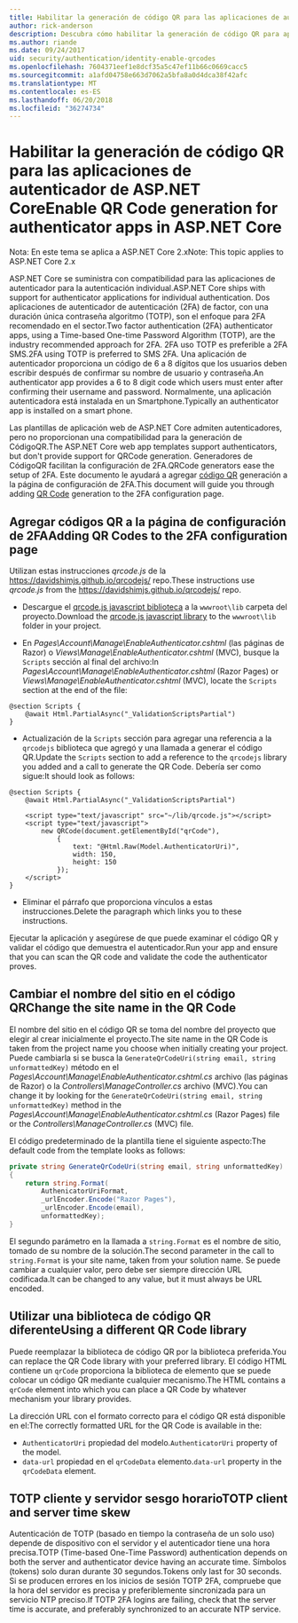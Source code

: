 ```yaml
---
title: Habilitar la generación de código QR para las aplicaciones de autenticador de ASP.NET Core
author: rick-anderson
description: Descubra cómo habilitar la generación de código QR para aplicaciones de autenticador que funcionan con la autenticación de dos factores principales de ASP.NET.
ms.author: riande
ms.date: 09/24/2017
uid: security/authentication/identity-enable-qrcodes
ms.openlocfilehash: 7604371eef1e8dcf35a5c47ef11b66c0669cacc5
ms.sourcegitcommit: a1afd04758e663d7062a5bfa8a0d4dca38f42afc
ms.translationtype: MT
ms.contentlocale: es-ES
ms.lasthandoff: 06/20/2018
ms.locfileid: "36274734"
---
```

# <a name="enable-qr-code-generation-for-authenticator-apps-in-aspnet-core"></a><span data-ttu-id="76c43-103">Habilitar la generación de código QR para las aplicaciones de autenticador de ASP.NET Core</span><span class="sxs-lookup"><span data-stu-id="76c43-103">Enable QR Code generation for authenticator apps in ASP.NET Core</span></span>

<span data-ttu-id="76c43-104">Nota: En este tema se aplica a ASP.NET Core 2.x</span><span class="sxs-lookup"><span data-stu-id="76c43-104">Note: This topic applies to ASP.NET Core 2.x</span></span>

<span data-ttu-id="76c43-105">ASP.NET Core se suministra con compatibilidad para las aplicaciones de autenticador para la autenticación individual.</span><span class="sxs-lookup"><span data-stu-id="76c43-105">ASP.NET Core ships with support for authenticator applications for individual authentication.</span></span> <span data-ttu-id="76c43-106">Dos aplicaciones de autenticador de autenticación (2FA) de factor, con una duración única contraseña algoritmo (TOTP), son el enfoque para 2FA recomendado en el sector.</span><span class="sxs-lookup"><span data-stu-id="76c43-106">Two factor authentication (2FA) authenticator apps, using a Time-based One-time Password Algorithm (TOTP), are the industry recommended approach for 2FA.</span></span> <span data-ttu-id="76c43-107">2FA uso TOTP es preferible a 2FA SMS.</span><span class="sxs-lookup"><span data-stu-id="76c43-107">2FA using TOTP is preferred to SMS 2FA.</span></span> <span data-ttu-id="76c43-108">Una aplicación de autenticador proporciona un código de 6 a 8 dígitos que los usuarios deben escribir después de confirmar su nombre de usuario y contraseña.</span><span class="sxs-lookup"><span data-stu-id="76c43-108">An authenticator app provides a 6 to 8 digit code which users must enter after confirming their username and password.</span></span> <span data-ttu-id="76c43-109">Normalmente, una aplicación autenticadora está instalada en un Smartphone.</span><span class="sxs-lookup"><span data-stu-id="76c43-109">Typically an authenticator app is installed on a smart phone.</span></span>

<span data-ttu-id="76c43-110">Las plantillas de aplicación web de ASP.NET Core admiten autenticadores, pero no proporcionan una compatibilidad para la generación de CódigoQR.</span><span class="sxs-lookup"><span data-stu-id="76c43-110">The ASP.NET Core web app templates support authenticators, but don't provide support for QRCode generation.</span></span> <span data-ttu-id="76c43-111">Generadores de CódigoQR facilitan la configuración de 2FA.</span><span class="sxs-lookup"><span data-stu-id="76c43-111">QRCode generators ease the setup of 2FA.</span></span> <span data-ttu-id="76c43-112">Este documento le ayudará a agregar [código QR](https://wikipedia.org/wiki/QR_code) generación a la página de configuración de 2FA.</span><span class="sxs-lookup"><span data-stu-id="76c43-112">This document will guide you through adding [QR Code](https://wikipedia.org/wiki/QR_code) generation to the 2FA configuration page.</span></span>

## <a name="adding-qr-codes-to-the-2fa-configuration-page"></a><span data-ttu-id="76c43-113">Agregar códigos QR a la página de configuración de 2FA</span><span class="sxs-lookup"><span data-stu-id="76c43-113">Adding QR Codes to the 2FA configuration page</span></span>

<span data-ttu-id="76c43-114">Utilizan estas instrucciones *qrcode.js* de la https://davidshimjs.github.io/qrcodejs/ repo.</span><span class="sxs-lookup"><span data-stu-id="76c43-114">These instructions use *qrcode.js* from the https://davidshimjs.github.io/qrcodejs/ repo.</span></span>

* <span data-ttu-id="76c43-115">Descargue el [qrcode.js javascript biblioteca](https://davidshimjs.github.io/qrcodejs/) a la `wwwroot\lib` carpeta del proyecto.</span><span class="sxs-lookup"><span data-stu-id="76c43-115">Download the [qrcode.js javascript library](https://davidshimjs.github.io/qrcodejs/) to the `wwwroot\lib` folder in your project.</span></span>

* <span data-ttu-id="76c43-116">En *Pages\Account\Manage\EnableAuthenticator.cshtml* (las páginas de Razor) o *Views\Manage\EnableAuthenticator.cshtml* (MVC), busque la `Scripts` sección al final del archivo:</span><span class="sxs-lookup"><span data-stu-id="76c43-116">In *Pages\Account\Manage\EnableAuthenticator.cshtml* (Razor Pages) or *Views\Manage\EnableAuthenticator.cshtml* (MVC), locate the `Scripts` section at the end of the file:</span></span>

```cshtml
@section Scripts {
    @await Html.PartialAsync("_ValidationScriptsPartial")
}
```

* <span data-ttu-id="76c43-117">Actualización de la `Scripts` sección para agregar una referencia a la `qrcodejs` biblioteca que agregó y una llamada a generar el código QR.</span><span class="sxs-lookup"><span data-stu-id="76c43-117">Update the `Scripts` section to add a reference to the `qrcodejs` library you added and a call to generate the QR Code.</span></span> <span data-ttu-id="76c43-118">Debería ser como sigue:</span><span class="sxs-lookup"><span data-stu-id="76c43-118">It should look as follows:</span></span>

```cshtml
@section Scripts {
    @await Html.PartialAsync("_ValidationScriptsPartial")

    <script type="text/javascript" src="~/lib/qrcode.js"></script>
    <script type="text/javascript">
        new QRCode(document.getElementById("qrCode"),
            {
                text: "@Html.Raw(Model.AuthenticatorUri)",
                width: 150,
                height: 150
            });
    </script>
}
```

* <span data-ttu-id="76c43-119">Eliminar el párrafo que proporciona vínculos a estas instrucciones.</span><span class="sxs-lookup"><span data-stu-id="76c43-119">Delete the paragraph which links you to these instructions.</span></span>

<span data-ttu-id="76c43-120">Ejecutar la aplicación y asegúrese de que puede examinar el código QR y validar el código que demuestra el autenticador.</span><span class="sxs-lookup"><span data-stu-id="76c43-120">Run your app and ensure that you can scan the QR code and validate the code the authenticator proves.</span></span>

## <a name="change-the-site-name-in-the-qr-code"></a><span data-ttu-id="76c43-121">Cambiar el nombre del sitio en el código QR</span><span class="sxs-lookup"><span data-stu-id="76c43-121">Change the site name in the QR Code</span></span>

<span data-ttu-id="76c43-122">El nombre del sitio en el código QR se toma del nombre del proyecto que elegir al crear inicialmente el proyecto.</span><span class="sxs-lookup"><span data-stu-id="76c43-122">The site name in the QR Code is taken from the project name you choose when initially creating your project.</span></span> <span data-ttu-id="76c43-123">Puede cambiarla si se busca la `GenerateQrCodeUri(string email, string unformattedKey)` método en el *Pages\Account\Manage\EnableAuthenticator.cshtml.cs* archivo (las páginas de Razor) o la *Controllers\ManageController.cs* archivo (MVC).</span><span class="sxs-lookup"><span data-stu-id="76c43-123">You can change it by looking for the `GenerateQrCodeUri(string email, string unformattedKey)` method in the *Pages\Account\Manage\EnableAuthenticator.cshtml.cs* (Razor Pages) file or the *Controllers\ManageController.cs* (MVC) file.</span></span> 

<span data-ttu-id="76c43-124">El código predeterminado de la plantilla tiene el siguiente aspecto:</span><span class="sxs-lookup"><span data-stu-id="76c43-124">The default code from the template looks as follows:</span></span>

```c#
private string GenerateQrCodeUri(string email, string unformattedKey)
{
    return string.Format(
        AuthenicatorUriFormat,
        _urlEncoder.Encode("Razor Pages"),
        _urlEncoder.Encode(email),
        unformattedKey);
}
```

<span data-ttu-id="76c43-125">El segundo parámetro en la llamada a `string.Format` es el nombre de sitio, tomado de su nombre de la solución.</span><span class="sxs-lookup"><span data-stu-id="76c43-125">The second parameter in the call to `string.Format` is your site name, taken from your solution name.</span></span> <span data-ttu-id="76c43-126">Se puede cambiar a cualquier valor, pero debe ser siempre dirección URL codificada.</span><span class="sxs-lookup"><span data-stu-id="76c43-126">It can be changed to any value, but it must always be URL encoded.</span></span>

## <a name="using-a-different-qr-code-library"></a><span data-ttu-id="76c43-127">Utilizar una biblioteca de código QR diferente</span><span class="sxs-lookup"><span data-stu-id="76c43-127">Using a different QR Code library</span></span>

<span data-ttu-id="76c43-128">Puede reemplazar la biblioteca de código QR por la biblioteca preferida.</span><span class="sxs-lookup"><span data-stu-id="76c43-128">You can replace the QR Code library with your preferred library.</span></span> <span data-ttu-id="76c43-129">El código HTML contiene un `qrCode` proporciona la biblioteca de elemento que se puede colocar un código QR mediante cualquier mecanismo.</span><span class="sxs-lookup"><span data-stu-id="76c43-129">The HTML contains a `qrCode` element into which you can place a QR Code by whatever mechanism your library provides.</span></span>

<span data-ttu-id="76c43-130">La dirección URL con el formato correcto para el código QR está disponible en el:</span><span class="sxs-lookup"><span data-stu-id="76c43-130">The correctly formatted URL for the QR Code is available in the:</span></span>

* <span data-ttu-id="76c43-131">`AuthenticatorUri` propiedad del modelo.</span><span class="sxs-lookup"><span data-stu-id="76c43-131">`AuthenticatorUri` property of the model.</span></span>
* <span data-ttu-id="76c43-132">`data-url` propiedad en el `qrCodeData` elemento.</span><span class="sxs-lookup"><span data-stu-id="76c43-132">`data-url` property in the `qrCodeData` element.</span></span> 

## <a name="totp-client-and-server-time-skew"></a><span data-ttu-id="76c43-133">TOTP cliente y servidor sesgo horario</span><span class="sxs-lookup"><span data-stu-id="76c43-133">TOTP client and server time skew</span></span>

<span data-ttu-id="76c43-134">Autenticación de TOTP (basado en tiempo la contraseña de un solo uso) depende de dispositivo con el servidor y el autenticador tiene una hora precisa.</span><span class="sxs-lookup"><span data-stu-id="76c43-134">TOTP (Time-based One-Time Password) authentication depends on both the server and authenticator device having an accurate time.</span></span> <span data-ttu-id="76c43-135">Símbolos (tokens) solo duran durante 30 segundos.</span><span class="sxs-lookup"><span data-stu-id="76c43-135">Tokens only last for 30 seconds.</span></span> <span data-ttu-id="76c43-136">Si se producen errores en los inicios de sesión TOTP 2FA, compruebe que la hora del servidor es precisa y preferiblemente sincronizada para un servicio NTP preciso.</span><span class="sxs-lookup"><span data-stu-id="76c43-136">If TOTP 2FA logins are failing, check that the server time is accurate, and preferably synchronized to an accurate NTP service.</span></span>
